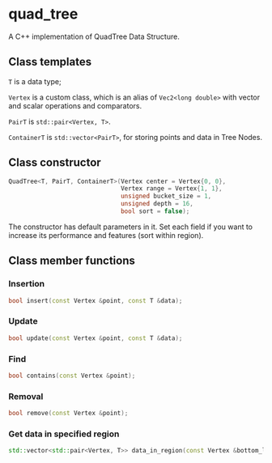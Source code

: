 # quad_tree

A C++ implementation of QuadTree Data Structure.

## Class templates
`T` is a data type;

`Vertex` is a custom class, which is an alias of `Vec2<long double>` with vector and scalar operations and comparators.

`PairT` is `std::pair<Vertex, T>`.

`ContainerT` is `std::vector<PairT>`, for storing points and data in Tree Nodes.

## Class constructor

```C++
QuadTree<T, PairT, ContainerT>(Vertex center = Vertex{0, 0},
                               Vertex range = Vertex{1, 1},
                               unsigned bucket_size = 1,
                               unsigned depth = 16,
                               bool sort = false);
```

The constructor has default parameters in it. Set each field if you want to increase its performance and features (sort within region).

## Class member functions

### Insertion
```C++
bool insert(const Vertex &point, const T &data);
```

### Update
```C++
bool update(const Vertex &point, const T &data);
```

### Find
```C++
bool contains(const Vertex &point);
```
### Removal
```C++
bool remove(const Vertex &point);
```

### Get data in specified region
```C++
std::vector<std::pair<Vertex, T>> data_in_region(const Vertex &bottom_left, const Vertex &top_right);
```

